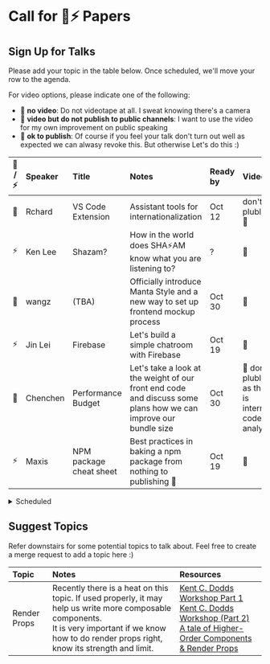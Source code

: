 # Call for ️🌚⚡️ Papers

## Sign Up for Talks

Please add your topic in the table below. Once scheduled, we'll move your row to the agenda.

For video options, please indicate one of the following:

- :see_no_evil: **no video**: Do not videotape at all. I sweat knowing there's a camera
- 🐒 **video but do not publish to public channels**: I want to use the video for my own improvement on public speaking
- 🦍 **ok to publish**: Of course if you feel your talk don't turn out well as expected we can alwasy revoke this. But otherwise Let's do this :)

| 🌚 / ⚡️ | Speaker  | Title                   | Notes                                                                                                           | Ready by | Video                                               |
| :------: | :------- | :---------------------- | :-------------------------------------------------------------------------------------------------------------- | :------- | :-------------------------------------------------- |
|    🌚    | Rchard   | VS Code Extension       | Assistant tools for internationalization                                                                        | Oct 12   | don't plublish :see_no_evil:                        |
|   ⚡️    | Ken Lee  | Shazam?                 | How in the world does SHA⚡️AM know what you are listening to?                                                  | ?        | 🦍                                                  |
|    🌚    | wangz    | (TBA)                   | Officially introduce Manta Style and a new way to set up frontend mockup process                                | Oct 30   | 🦍                                                  |
|   ⚡️    | Jin Lei  | Firebase                | Let's build a simple chatroom with Firebase                                                                     | Oct 19   | 🦍                                                  |
|    🌚    | Chenchen | Performance Budget      | Let's take a look at the weight of our front end code and discuss some plans how we can improve our bundle size | Oct 30   | 🐒 don't plublish as this is internal code analysis |
|   ⚡️    | Maxis    | NPM package cheat sheet | Best practices in baking a npm package from nothing to publishing 🎉                                            | Oct 19   | 🦍                                                  |

<details>
<summary>Scheduled</summary>

| 🌚 / ⚡️ | Speaker      | Title        | Notes                                                                                                              | Scheduled | Video                        |
| :------: | :----------- | :----------- | :----------------------------------------------------------------------------------------------------------------- | :-------- | :--------------------------- |
|   ⚡️    | Ten Zhi Yang | Pecha Kucha  | presentation format for ⚡️talks                                                                                   | Oct 5     | ok to publish                |
|   ⚡️    | tanlh        | #git-good    | Let's share our favourite git commands and get [#git-good](https://mattermost.garenanow.com/sea/channels/git-good) | Oct 5     | 🦍                           |
|    🌚    | t1ger        | Y Combinator | Some ancient hacker trick                                                                                          | Oct 12    | don't plublish :see_no_evil: |

</details>

## Suggest Topics

Refer downstairs for some potential topics to talk about. Feel free to create a merge request to add a topic here :)

| Topic        | Notes                                                                                                                                                                                                        | Resources                                                                                                                                                                                                                                                                                                                      |
| :----------- | :----------------------------------------------------------------------------------------------------------------------------------------------------------------------------------------------------------- | :----------------------------------------------------------------------------------------------------------------------------------------------------------------------------------------------------------------------------------------------------------------------------------------------------------------------------- |
| Render Props | Recently there is a heat on this topic. If used properly, it may help us write more composable components. <br /> It is very important if we know how to do render props right, know its strength and limit. | [Kent C. Dodds Workshop Part 1](https://www.youtube.com/watch?v=SuzutbwjUp8&t=1514s) <br /> [Kent C. Dodds Workshop (Part 2)](https://www.youtube.com/watch?v=ubXtOROjILU) <br /> [A tale of Higher-Order Components & Render Props](https://medium.com/ingenious/a-tale-of-higher-order-components-render-props-a1ba47e8cfeb) |
